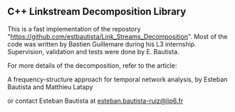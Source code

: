 ## C++ Linkstream Decomposition Library

This is a fast implementation of the repostory "https://github.com/estbautista/Link_Streams_Decomposition". Most of the code was written by Bastien Guillemare during his L3 internship. Supervision, validation and tests were done by E. Bautista.

For more details of the decomposition, refer to the article:

A frequency-structure approach for temporal network analysis, by Esteban Bautista and Matthieu Latapy

or contact Esteban Bautista at esteban.bautista-ruiz@lip6.fr
